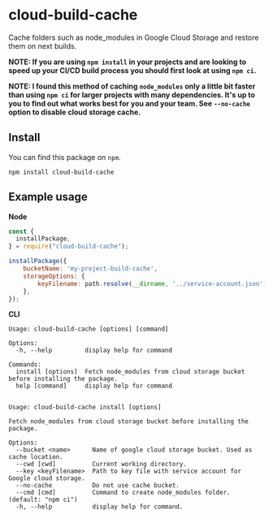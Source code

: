 # cloud-build-cache

Cache folders such as node_modules in Google Cloud Storage and restore them on next builds.

**NOTE: If you are using `npm install` in your projects and are looking to speed up your CI/CD build process you should first look at using `npm ci`.**

**NOTE: I found this method of caching `node_modules` only a little bit faster than using `npm ci` for larger projects with many dependencies. It's up to you to find out what works best for you and your team. See `--no-cache` option to disable cloud storage cache.**


## Install

You can find this package on `npm`.

`npm install cloud-build-cache`

## Example usage

**Node**

```javascript
const {
  installPackage,
} = require("cloud-build-cache");

installPackage({
    bucketName: 'my-project-build-cache',
    storageOptions: {
        keyFilename: path.resolve(__dirname, '../service-account.json'),
    },
});
```

**CLI**

```
Usage: cloud-build-cache [options] [command]

Options:
  -h, --help         display help for command

Commands:
  install [options]  Fetch node_modules from cloud storage bucket before installing the package.
  help [command]     display help for command


Usage: cloud-build-cache install [options]

Fetch node_modules from cloud storage bucket before installing the package.

Options:
  --bucket <name>      Name of google cloud storage bucket. Used as cache location.
  --cwd [cwd]          Current working directory.
  --key <keyFilename>  Path to key file with service account for Google cloud storage.
  --no-cache           Do not use cache bucket.
  --cmd [cmd]          Command to create node_modules folder. (default: "npm ci")
  -h, --help           display help for command.
```
